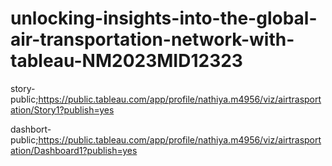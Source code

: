 # unlocking-insights-into-the-global-air-transportation-network-with-tableau-NM2023MID12323
story-public;https://public.tableau.com/app/profile/nathiya.m4956/viz/airtrasportation/Story1?publish=yes



dashbort-public;https://public.tableau.com/app/profile/nathiya.m4956/viz/airtrasportation/Dashboard1?publish=yes
